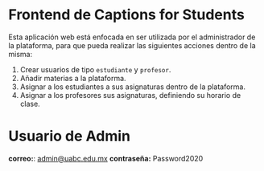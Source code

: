 # Frontend de Captions for Students

Esta aplicación web está enfocada en ser utilizada por el administrador de la plataforma, para que pueda realizar las siguientes acciones dentro de la misma:

1. Crear usuarios de tipo `estudiante` y `profesor`.
2. Añadir materias a la plataforma.
3. Asignar a los estudiantes a sus asignaturas dentro de la plataforma.
4. Asignar a los profesores sus asignaturas, definiendo su horario de clase.

# Usuario de Admin
**correo:**: admin@uabc.edu.mx
**contraseña:** Password2020
